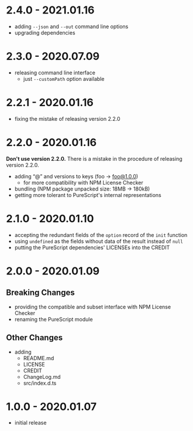 # 2.4.0 - 2021.01.16

- adding `--json` and `--out` command line options
- upgrading dependencies

# 2.3.0 - 2020.07.09

- releasing command line interface
  - just `--customPath` option available

# 2.2.1 - 2020.01.16

- fixing the mistake of releasing version 2.2.0

# 2.2.0 - 2020.01.16

**Don't use version 2.2.0.** There is a mistake in the procedure of releasing version 2.2.0.

- adding “@” and versions to keys (foo → foo@1.0.0)
  - for more compatibility with NPM License Checker
- bundling (NPM package unpacked size: 18MB → 180kB)
- getting more tolerant to PureScript's internal representations

# 2.1.0 - 2020.01.10

- accepting the redundant fields of the `option` record of the `init` function
- using `undefined` as the fields without data of the result instead of `null`
- putting the PureScript dependencies' LICENSEs into the CREDIT

# 2.0.0 - 2020.01.09

## Breaking Changes

- providing the compatible and subset interface with NPM License Checker
- renaming the PureScript module

## Other Changes

- adding
  - README.md
  - LICENSE
  - CREDIT
  - ChangeLog.md
  - src/index.d.ts

# 1.0.0 - 2020.01.07

- initial release
